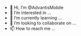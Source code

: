 - 👋 Hi, I’m @AdvantisMobile
- 👀 I’m interested in ...
- 🌱 I’m currently learning ...
- 💞️ I’m looking to collaborate on ...
- 📫 How to reach me ...

<!---
AdvantisMobile/AdvantisMobile is a ✨ special ✨ repository because its `README.md` (this file) appears on your GitHub profile.
You can click the Preview link to take a look at your changes.
--->
